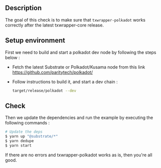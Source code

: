## Description
The goal of this check is to make sure that `txwrapper-polkadot` works correctly after the latest txwrapper-core release.

## Setup environment
First we need to build and start a polkadot dev node by following the steps below :

- Fetch the latest Substrate or Polkadot/Kusama node from this link https://github.com/paritytech/polkadot/
- Follow instructions to build it, and start a dev chain :

    ```bash
    target/release/polkadot --dev
    ```

## Check
Then we update the dependencies and run the example by executing the following commands :

```bash
# Update the deps
$ yarn up "@substrate/*"
$ yarn dedupe
$ yarn start
```

If there are no errors and txwrapper-polkadot works as is, then you're all good.

